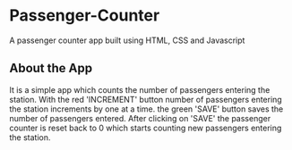 # Passenger-Counter
A passenger counter app built using HTML, CSS and Javascript

## About the App
It is a simple app which counts the number of passengers entering the station. With the red 'INCREMENT' button number of passengers entering the station increments by one at a time. the green 'SAVE' button saves the number of passengers entered. After  clicking on 'SAVE' the passenger counter is reset back to 0 which starts counting new passengers entering the station.
